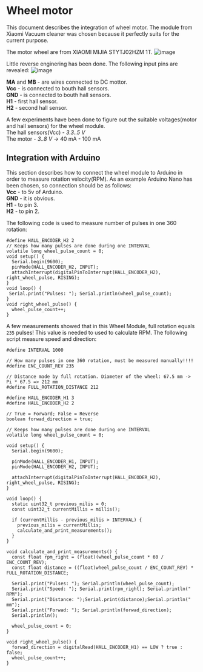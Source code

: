 # Wheel motor
This document describes the integration of wheel motor. The module from Xiaomi Vacuum cleaner was chosen because it perfectly suits for the current purpose.

The motor wheel are from XIAOMI MIJIA STYTJ02HZM 1T.
![image](https://user-images.githubusercontent.com/39415360/140542558-f65f8d80-ed7f-4747-baa6-fe30600e59d4.png)


Little reverse enginering has been done. The following input pins are revealed:
![image](https://user-images.githubusercontent.com/39415360/140587418-a47e9df6-952d-4b95-ab0b-c5e2ae16635b.png)

**MA** and **MB** - are wires connected to DC mottor.</br>
**Vcc** - is connected to bouth hall sensors.</br>
**GND** - is connected to bouth hall sensors.</br>
**H1** - first hall sensor.</br>
**H2** - second hall sensor.</br>

A few experiments have been done to figure out the suitable voltages(motor and hall sensors) for the wheel module.</br>
The hall sensors(Vcc) - *3.3..5 V*</br>
The motor - *3..8 V* -> 40 mA - 100 mA</br>

## Integration with Arduino
This section describes how to connect the wheel module to Arduino in order to measure rotation velocity(RPM). As an example Arduino Nano has been chosen, so connection should be as follows:</br>
**Vcc** - to 5v of Arduino.</br>
**GND** - it is obvious.</br>
**H1** - to pin 3.</br>
**H2** - to pin 2.</br>

The following code is used to measure number of pulses in one 360 rotation:

``` 
#define HALL_ENCODER_H2 2
// Keeps how many pulses are done during one INTERVAL
volatile long wheel_pulse_count = 0;
void setup() {
  Serial.begin(9600);
  pinMode(HALL_ENCODER_H2, INPUT);
  attachInterrupt(digitalPinToInterrupt(HALL_ENCODER_H2), right_wheel_pulse, RISING);
}
void loop() {
 Serial.print("Pulses: "); Serial.println(wheel_pulse_count);
}
void right_wheel_pulse() {
  wheel_pulse_count++;
}
```
A few measurements showed that in this Wheel Module, full rotation equals `235` pulses! This value is needed to used to calculate RPM. The following script measure speed and direction:

``` 
#define INTERVAL 1000

// How many pulses in one 360 rotation, must be measured manually!!!!
#define ENC_COUNT_REV 235

// Distance made by full rotation. Diameter of the wheel: 67.5 mm -> Pi * 67.5 => 212 mm
#define FULL_ROTATION_DISTANCE 212 

#define HALL_ENCODER_H1 3
#define HALL_ENCODER_H2 2

// True = Forward; False = Reverse
boolean forwad_direction = true;

// Keeps how many pulses are done during one INTERVAL
volatile long wheel_pulse_count = 0;

void setup() {
  Serial.begin(9600);

  pinMode(HALL_ENCODER_H1, INPUT);
  pinMode(HALL_ENCODER_H2, INPUT);

  attachInterrupt(digitalPinToInterrupt(HALL_ENCODER_H2), right_wheel_pulse, RISING);
}

void loop() {
  static uint32_t previous_milis = 0;
  const uint32_t currentMillis = millis();

  if (currentMillis - previous_milis > INTERVAL) {
    previous_milis = currentMillis;
    calculate_and_print_measurements();
  }
}

void calculate_and_print_measurements() {
  const float rpm_right = (float)(wheel_pulse_count * 60 / ENC_COUNT_REV);
  const float distance = ((float)wheel_pulse_count / ENC_COUNT_REV) * FULL_ROTATION_DISTANCE;
  
  Serial.print("Pulses: "); Serial.println(wheel_pulse_count);
  Serial.print("Speed: "); Serial.print(rpm_right); Serial.println(" RPM");
  Serial.print("Distance: ");Serial.print(distance);Serial.println(" mm");
  Serial.print("Forwad: "); Serial.println(forwad_direction);
  Serial.println();

  wheel_pulse_count = 0;
}

void right_wheel_pulse() {
  forwad_direction = digitalRead(HALL_ENCODER_H1) == LOW ? true : false;
  wheel_pulse_count++;
}
```
